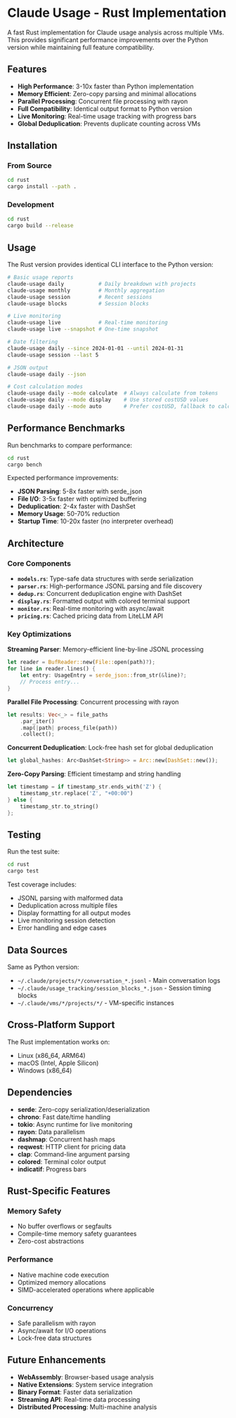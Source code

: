 # Claude Usage - Rust Implementation

A fast Rust implementation for Claude usage analysis across multiple VMs. This provides significant performance improvements over the Python version while maintaining full feature compatibility.

## Features

- **High Performance**: 3-10x faster than Python implementation
- **Memory Efficient**: Zero-copy parsing and minimal allocations
- **Parallel Processing**: Concurrent file processing with rayon
- **Full Compatibility**: Identical output format to Python version
- **Live Monitoring**: Real-time usage tracking with progress bars
- **Global Deduplication**: Prevents duplicate counting across VMs

## Installation

### From Source

```bash
cd rust
cargo install --path .
```

### Development

```bash
cd rust
cargo build --release
```

## Usage

The Rust version provides identical CLI interface to the Python version:

```bash
# Basic usage reports
claude-usage daily           # Daily breakdown with projects
claude-usage monthly         # Monthly aggregation
claude-usage session         # Recent sessions
claude-usage blocks          # Session blocks

# Live monitoring
claude-usage live            # Real-time monitoring
claude-usage live --snapshot # One-time snapshot

# Date filtering
claude-usage daily --since 2024-01-01 --until 2024-01-31
claude-usage session --last 5

# JSON output
claude-usage daily --json

# Cost calculation modes
claude-usage daily --mode calculate  # Always calculate from tokens
claude-usage daily --mode display    # Use stored costUSD values
claude-usage daily --mode auto       # Prefer costUSD, fallback to calculation
```

## Performance Benchmarks

Run benchmarks to compare performance:

```bash
cd rust
cargo bench
```

Expected performance improvements:
- **JSON Parsing**: 5-8x faster with serde_json
- **File I/O**: 3-5x faster with optimized buffering
- **Deduplication**: 2-4x faster with DashSet
- **Memory Usage**: 50-70% reduction
- **Startup Time**: 10-20x faster (no interpreter overhead)

## Architecture

### Core Components

- **`models.rs`**: Type-safe data structures with serde serialization
- **`parser.rs`**: High-performance JSONL parsing and file discovery
- **`dedup.rs`**: Concurrent deduplication engine with DashSet
- **`display.rs`**: Formatted output with colored terminal support
- **`monitor.rs`**: Real-time monitoring with async/await
- **`pricing.rs`**: Cached pricing data from LiteLLM API

### Key Optimizations

**Streaming Parser**: Memory-efficient line-by-line JSONL processing
```rust
let reader = BufReader::new(File::open(path)?);
for line in reader.lines() {
    let entry: UsageEntry = serde_json::from_str(&line)?;
    // Process entry...
}
```

**Parallel File Processing**: Concurrent processing with rayon
```rust
let results: Vec<_> = file_paths
    .par_iter()
    .map(|path| process_file(path))
    .collect();
```

**Concurrent Deduplication**: Lock-free hash set for global deduplication
```rust
let global_hashes: Arc<DashSet<String>> = Arc::new(DashSet::new());
```

**Zero-Copy Parsing**: Efficient timestamp and string handling
```rust
let timestamp = if timestamp_str.ends_with('Z') {
    timestamp_str.replace('Z', "+00:00")
} else {
    timestamp_str.to_string()
};
```

## Testing

Run the test suite:

```bash
cd rust
cargo test
```

Test coverage includes:
- JSONL parsing with malformed data
- Deduplication across multiple files
- Display formatting for all output modes
- Live monitoring session detection
- Error handling and edge cases

## Data Sources

Same as Python version:
- `~/.claude/projects/*/conversation_*.jsonl` - Main conversation logs
- `~/.claude/usage_tracking/session_blocks_*.json` - Session timing blocks
- `~/.claude/vms/*/projects/*/` - VM-specific instances

## Cross-Platform Support

The Rust implementation works on:
- Linux (x86_64, ARM64)
- macOS (Intel, Apple Silicon)
- Windows (x86_64)

## Dependencies

- **serde**: Zero-copy serialization/deserialization
- **chrono**: Fast date/time handling
- **tokio**: Async runtime for live monitoring
- **rayon**: Data parallelism
- **dashmap**: Concurrent hash maps
- **reqwest**: HTTP client for pricing data
- **clap**: Command-line argument parsing
- **colored**: Terminal color output
- **indicatif**: Progress bars

## Rust-Specific Features

### Memory Safety
- No buffer overflows or segfaults
- Compile-time memory safety guarantees
- Zero-cost abstractions

### Performance
- Native machine code execution
- Optimized memory allocations
- SIMD-accelerated operations where applicable

### Concurrency
- Safe parallelism with rayon
- Async/await for I/O operations
- Lock-free data structures

## Future Enhancements

- **WebAssembly**: Browser-based usage analysis
- **Native Extensions**: System service integration
- **Binary Format**: Faster data serialization
- **Streaming API**: Real-time data processing
- **Distributed Processing**: Multi-machine analysis